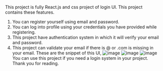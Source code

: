 This project is fully React.js and css project of login UI.
This project contains these features.
1) You can register yourself using email and password.
2) You can log into profile using your credentials you have provided while registering.
3) This project have authentication system in which it will verify your email and password.
4) This project can validate your email if there is @ or .com is missing in your email.
These are the snippet of this UI,
![image](https://github.com/shyamabhishek/UserLogin/assets/72533926/dd8a7e66-8d6e-44b5-b1ed-45f99009ea13)
![image](https://github.com/shyamabhishek/UserLogin/assets/72533926/610c7e88-aa17-4df1-b0c4-0eb8a1a202d1)
![image](https://github.com/shyamabhishek/UserLogin/assets/72533926/60a17d7c-b710-4329-beec-9c3b9bd013ed)
You can use this project if you need a login system in your project.
Thank you for reading.

